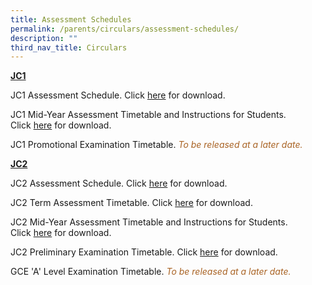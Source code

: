 ```yaml
---
title: Assessment Schedules
permalink: /parents/circulars/assessment-schedules/
description: ""
third_nav_title: Circulars
---
```

**<u>JC1</u>**

JC1 Assessment Schedule. Click&nbsp;<a target="_blank" href="/files/2023%20jc1%20assessment%20schedule.pdf">here</a>&nbsp;for download. 

JC1 Mid-Year Assessment Timetable and Instructions for Students. Click&nbsp;<a target="_blank" href="/files/Assessment/jc1_mya_timetable_2023.pdf">here</a>&nbsp;for download.

JC1 Promotional Examination Timetable. <font color="#A96324"><em>To be released at a later date.</em></font>

**<u>JC2</u>**

JC2 Assessment Schedule. Click&nbsp;<a target="_blank" href="/files/2023%20jc2%20assessment%20schedule.pdf">here</a>&nbsp;for download.

JC2 Term Assessment Timetable. Click&nbsp;<a target="_blank" href="/files/2023%20j2%20ta%20schedule.pdf">here</a>&nbsp;for download.

JC2 Mid-Year Assessment Timetable and Instructions for Students. Click&nbsp;<a target="_blank" href="/files/Assessment/jc2_mya_timetable_2023.pdf">here</a>&nbsp;for download.
  
JC2 Preliminary Examination Timetable. Click&nbsp;<a target="_blank" href="/files/Assessment/j2_preliminary_examination_timetable.pdf">here</a>&nbsp;for download.

GCE 'A' Level Examination Timetable. <font color="#A96324"><em>To be released at a later date.</em></font>